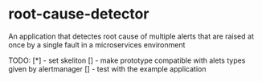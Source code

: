 # root-cause-detector

An application that detectes root cause of multiple alerts that are raised at once by a single fault in a microservices environment

TODO:
[*] - set skeliton
[] - make prototype compatible with alets types given by alertmanager
[] - test with the example application
